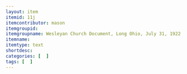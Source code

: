 ```yaml
---
layout: item
itemid: 11j
itemcontributor: mason
itemgroupid: 
itemgroupname: Wesleyan Church Document, Long Ohio, July 31, 1922
itemname: 
itemtype: text
shortdesc: 
categories: [  ]
tags: [  ]
---
```







